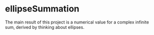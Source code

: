 # ellipseSummation
The main result of this project is a numerical value for a complex infinite sum, derived by thinking about ellipses.